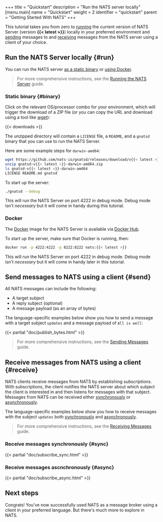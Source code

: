 +++
title = "Quickstart"
description = "Run the NATS server locally"
[menu.main]
  name = "Quickstart"
  weight = 2
  identifier = "quickstart"
  parent = "Getting Started With NATS"
+++

This tutorial takes you from zero to [running](#run) the current version of NATS Server (version **{{< latest >}}**) locally in your preferred environment and [sending](#send) messages to and [receiving](#receive) messages from the NATS server using a client of your choice.

## Run the NATS Server locally {#run}

You can run the NATS server [as a static binary](#binary) or [using Docker](#docker).

> For more comprehensive instructions, see the [Running the NATS Server](/documentation/managing_the_server/running/) guide.

### Static binary {#binary}

Click on the relevant OS/processor combo for your environment, which will trigger the download of a ZIP file (or you can copy the URL and download using a tool like [wget](https://www.gnu.org/software/wget/)):

{{< downloads >}}

The unzipped directory will contain a `LICENSE` file, a `README`, and a `gnatsd` binary that you can use to run the NATS Server.

Here are some example steps for `darwin-amd64`:

```bash
wget https://github.com/nats-io/gnatsd/releases/download/v{{< latest >}}/gnatsd-v{{< latest >}}-darwin-amd64.zip
unzip gnatsd-v{{< latest >}}-darwin-amd64.zip
ls gnatsd-v{{< latest >}}-darwin-amd64
LICENSE README.md gnatsd
```

To start up the server:

```bash
./gnatsd --debug
```

This will run the NATS Server on port 4222 in debug mode. Debug mode isn't *necessary* but it will come in handy during this tutorial.

### Docker

The [Docker](https://docker.com) image for the NATS Server is available via [Docker Hub](https://hub.docker.com/_/nats/).

To start up the server, make sure that Docker is running, then:

```bash
docker run -p 4222:4222 -p 8222:8222 nats:{{< latest >}}
```

This will run the NATS Server on port 4222 in debug mode. Debug mode isn't *necessary* but it will come in handy later in this tutorial.

## Send messages to NATS using a client {#send}

All NATS messages can include the following:

* A target subject
* A reply subject (optional)
* A message payload (as an array of bytes)

The language-specific examples below show you how to send a message with a target subject `updates` and a message payload of `All is well`:

{{< partial "doc/publish_bytes.html" >}}

> For more comprehensive instructions, see the [Sending Messages](/documentation/writing_applications/publishing) guide.

## Receive messages from NATS using a client {#receive}

NATS clients receive messages from NATS by establishing *subscriptions*. With subscriptions, the client notifies the NATS server about which subject the client is interested in and then listens for messages with that subject. Messages from NATS can be received either [synchronously](#sync) or [asynchronously](#async).

The language-specific examples below show you how to receive messages with the subject `updates` both [synchronously](#sync) and [asynchronously](#async).

> For more comprehensive instructions, see the [Receiving Messages](/documentation/writing_applications/subscribing/) guide.

### Receive messages synchronously {#sync}

{{< partial "doc/subscribe_sync.html" >}}

### Receive messages ascnchronously {#async}

{{< partial "doc/subscribe_async.html" >}}

## Next steps

Congrats! You've now successfully used NATS as a message broker using a client in your preferred language. But there's much more to explore in NATS.